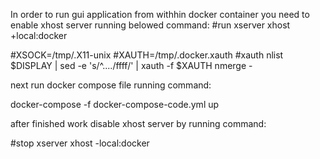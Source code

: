 In order to run gui application from withhin docker container
you need to enable xhost server running belowed command:
#run xserver
xhost +local:docker

#XSOCK=/tmp/.X11-unix
#XAUTH=/tmp/.docker.xauth
#xauth nlist $DISPLAY | sed -e 's/^..../ffff/' | xauth -f $XAUTH nmerge -

next run docker compose file running command:

docker-compose -f docker-compose-code.yml up

after finished work disable xhost server by running command:
 
#stop xserver
xhost -local:docker